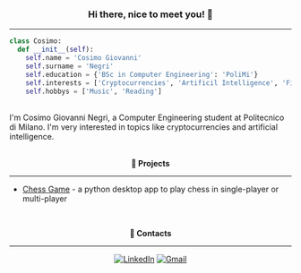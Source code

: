 <h3 align="center"> <b>Hi there, nice to meet you! 👋</b> </h3>

---

```python
class Cosimo:
  def __init__(self):
    self.name = 'Cosimo Giovanni'
    self.surname = 'Negri'
    self.education = {'BSc in Computer Engineering': 'PoliMi'}
    self.interests = ['Cryptocurrencies', 'Artificil Intelligence', 'Finance']
    self.hobbys = ['Music', 'Reading']
```

<br />
I'm Cosimo Giovanni Negri, a Computer Engineering student at Politecnico di Milano. I'm very interested in topics like cryptocurrencies and artificial intelligence.

<br />
<br />
<p align="center"> <b>🔨 Projects</b> </p>

---

- [Chess Game](https://github.com/cosimonegri/chess) - a python desktop app to play chess in single-player or multi-player

<br />
<p align="center"> <b>📢 Contacts</b> </p>

---

<div align=center>

[![LinkedIn](https://img.shields.io/badge/linkedin-%230077B5.svg?style=for-the-badge&logo=linkedin&logoColor=white)](https://www.linkedin.com/in/cosimogiovanninegri)
[![Gmail](https://img.shields.io/badge/Gmail-D14836?style=for-the-badge&logo=gmail&logoColor=white)](mailto:cosimogiovanni@gmail.com)

<div>
